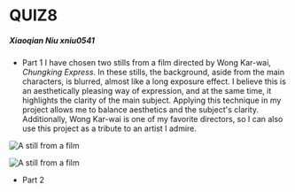 # QUIZ8
##### Xiaoqian Niu xniu0541


- Part 1
I have chosen two stills from a film directed by Wong Kar-wai, *Chungking Express*. In these stills, the background, aside from the main characters, is blurred, almost like a long exposure effect. I believe this is an aesthetically pleasing way of expression, and at the same time, it highlights the clarity of the main subject. Applying this technique in my project allows me to balance aesthetics and the subject's clarity. Additionally, Wong Kar-wai is one of my favorite directors, so I can also use this project as a tribute to an artist I admire.

![A still from a film](https://p8.itc.cn/images01/20220506/9d8242af324548acbc6ea40de088e769.jpeg)

![A still from a film](https://bkimg.cdn.bcebos.com/pic/e1fe9925bc315c604505404a81b1cb1348547786)

- Part 2